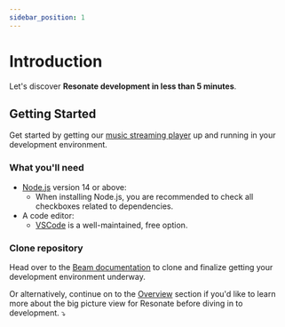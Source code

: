 ```yaml
---
sidebar_position: 1
---
```


# Introduction

Let's discover **Resonate development in less than 5 minutes**.

## Getting Started

Get started by getting our [music streaming player](https://github.com/resonatecoop/beam) up and running in your development environment.

### What you'll need

- [Node.js](https://nodejs.org/en/download/) version 14 or above:
  - When installing Node.js, you are recommended to check all checkboxes related to dependencies.
- A code editor:
  - [VSCode](https://code.visualstudio.com/) is a well-maintained, free option.

### Clone repository

Head over to the [Beam documentation](/docs/active-development/beam) to clone and finalize getting your development environment underway.

Or alternatively, continue on to the [Overview](/docs/overview) section if you'd like to learn more about the big picture view for Resonate before diving in to development. ⤵️
